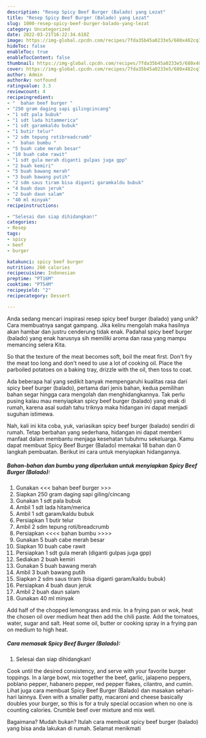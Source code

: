 ```yaml
---
description: "Resep Spicy Beef Burger (Balado) yang Lezat"
title: "Resep Spicy Beef Burger (Balado) yang Lezat"
slug: 1000-resep-spicy-beef-burger-balado-yang-lezat
category: Uncategorized
date: 2022-03-21T16:22:34.618Z
image: https://img-global.cpcdn.com/recipes/7fda35b45a0233e5/680x482cq70/spicy-beef-burger-balado-foto-resep-utama.jpg
hideToc: false
enableToc: true
enableTocContent: false
thumbnail: https://img-global.cpcdn.com/recipes/7fda35b45a0233e5/680x482cq70/spicy-beef-burger-balado-foto-resep-utama.jpg
cover: https://img-global.cpcdn.com/recipes/7fda35b45a0233e5/680x482cq70/spicy-beef-burger-balado-foto-resep-utama.jpg
author: Admin
authorAv: notfound
ratingvalue: 3.3
reviewcount: 4
recipeingredient:
- "  bahan beef burger "
- "250 gram daging sapi gilingcincang"
- "1 sdt pala bubuk"
- "1 sdt lada hitammerica"
- "1 sdt garamkaldu bubuk"
- "1 butir telur"
- "2 sdm tepung rotibreadcrumb"
- "  bahan bumbu "
- "5 buah cabe merah besar"
- "10 buah cabe rawit"
- "1 sdt gula merah diganti gulpas juga gpp"
- "2 buah kemiri"
- "5 buah bawang merah"
- "3 buah bawang putih"
- "2 sdm saus tiram bisa diganti garamkaldu bubuk"
- "4 buah daun jeruk"
- "2 buah daun salam"
- "40 ml minyak"
recipeinstructions:

- "Selesai dan siap dihidangkan!"
categories:
- Resep
tags:
- spicy
- beef
- burger

katakunci: spicy beef burger 
nutrition: 260 calories
recipecuisine: Indonesian
preptime: "PT16M"
cooktime: "PT54M"
recipeyield: "2"
recipecategory: Dessert

---
```





Anda sedang mencari inspirasi resep spicy beef burger (balado) yang unik? Cara membuatnya sangat gampang. Jika keliru mengolah maka hasilnya akan hambar dan justru cenderung tidak enak. Padahal spicy beef burger (balado) yang enak harusnya sih memiliki aroma dan rasa yang mampu memancing selera Kita.





So that the texture of the meat becomes soft, boil the meat first. Don&#39;t fry the meat too long and don&#39;t need to use a lot of cooking oil. Place the parboiled potatoes on a baking tray, drizzle with the oil, then toss to coat.

Ada beberapa hal yang sedikit banyak mempengaruhi kualitas rasa dari spicy beef burger (balado), pertama dari jenis bahan, kedua pemilihan bahan segar hingga cara mengolah dan menghidangkannya. Tak perlu pusing kalau mau menyiapkan spicy beef burger (balado) yang enak di rumah, karena asal sudah tahu triknya maka hidangan ini dapat menjadi suguhan istimewa.






Nah, kali ini kita coba, yuk, variasikan spicy beef burger (balado) sendiri di rumah. Tetap berbahan yang sederhana, hidangan ini dapat memberi manfaat dalam membantu menjaga kesehatan tubuhmu sekeluarga. Kamu dapat membuat Spicy Beef Burger (Balado) memakai 18 bahan dan 0 langkah pembuatan. Berikut ini cara untuk menyiapkan hidangannya.

<!--inarticleads1-->

##### Bahan-bahan dan bumbu yang diperlukan untuk menyiapkan Spicy Beef Burger (Balado):

1. Gunakan  &lt;&lt;&lt; bahan beef burger &gt;&gt;&gt;
1. Siapkan 250 gram daging sapi giling/cincang
1. Gunakan 1 sdt pala bubuk
1. Ambil 1 sdt lada hitam/merica
1. Ambil 1 sdt garam/kaldu bubuk
1. Persiapkan 1 butir telur
1. Ambil 2 sdm tepung roti/breadcrumb
1. Persiapkan  &lt;&lt;&lt;&lt; bahan bumbu &gt;&gt;&gt;&gt;
1. Gunakan 5 buah cabe merah besar
1. Siapkan 10 buah cabe rawit
1. Persiapkan 1 sdt gula merah (diganti gulpas juga gpp)
1. Sediakan 2 buah kemiri
1. Gunakan 5 buah bawang merah
1. Ambil 3 buah bawang putih
1. Siapkan 2 sdm saus tiram (bisa diganti garam/kaldu bubuk)
1. Persiapkan 4 buah daun jeruk
1. Ambil 2 buah daun salam
1. Gunakan 40 ml minyak


Add half of the chopped lemongrass and mix. In a frying pan or wok, heat the chosen oil over medium heat then add the chili paste. Add the tomatoes, water, sugar and salt. Heat some oil, butter or cooking spray in a frying pan on medium to high heat. 

<!--inarticleads2-->

##### Cara memasak Spicy Beef Burger (Balado):


1. Selesai dan siap dihidangkan!

Cook until the desired consistency, and serve with your favorite burger toppings. In a large bowl, mix together the beef, garlic, jalapeno peppers, poblano pepper, habanero pepper, red pepper flakes, cilantro, and cumin. Lihat juga cara membuat Spicy Beef Burger (Balado) dan masakan sehari-hari lainnya. Even with a smaller patty, macaroni and cheese basically doubles your burger, so this is for a truly special occasion when no one is counting calories. Crumble beef over mixture and mix well. 

Bagaimana? Mudah bukan? Itulah cara membuat spicy beef burger (balado) yang bisa anda lakukan di rumah. Selamat menikmati

